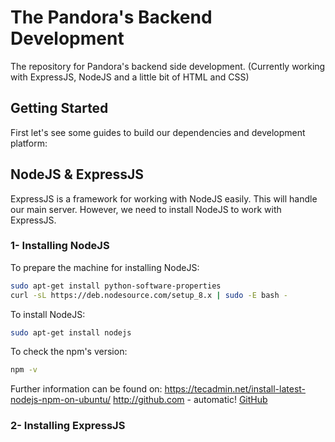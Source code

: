 # The Pandora's Backend Development
The repository for Pandora's backend side development. (Currently working with ExpressJS, NodeJS and a little bit of HTML and CSS)

## Getting Started
First let's see some guides to build our dependencies and development platform:

## NodeJS & ExpressJS

ExpressJS is a framework for working with NodeJS easily. This will handle our main server. However, we need to install NodeJS to work with ExpressJS.

### 1- Installing NodeJS
To prepare the machine for installing NodeJS:
```bash
sudo apt-get install python-software-properties
curl -sL https://deb.nodesource.com/setup_8.x | sudo -E bash -
```
To install NodeJS:
```bash
sudo apt-get install nodejs
```
To check the npm's version:
```bash
npm -v 
```
Further information can be found on:
https://tecadmin.net/install-latest-nodejs-npm-on-ubuntu/
http://github.com - automatic!
[GitHub](http://github.com)
### 2- Installing ExpressJS
